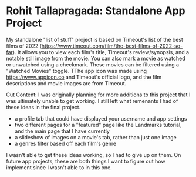 # Rohit Tallapragada: Standalone App Project
My standalone "list of stuff" project is based on Timeout's list of the best films of 2022 (https://www.timeout.com/film/the-best-films-of-2022-so-far). It allows you to view each film's title, Timeout's review/synopsis, and a notable still image from the movie. You can also mark a movie as watched or unwatched using a checkmark. These movies can be filtered using a "Watched Movies" toggle. TThe app icon was made using https://www.appicon.co and Timeout's official logo, and the film descriptions and movie images are from Timeout.

Cut Content:
I was originally planning for more additions to this project that I was ultimately unable to get working. I still left what remenants I had of these ideas in the final project.
- a profile tab that could have displayed your username and app settings
- two different pages for a "featured" page like the Landmarks tutorial, and the main page that I have currently
- a slideshow of images on a movie's tab, rather than just one image
- a genres filter based off each film's genre

I wasn't able to get these ideas working, so I had to give up on them. On future app projects, these are both things I want to figure out how implement since I wasn't able to in this one.
